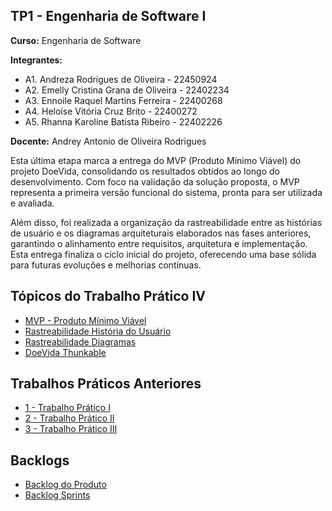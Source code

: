 ## TP1 - Engenharia de Software I

**Curso:** Engenharia de Software

**Integrantes:**
+ A1. Andreza Rodrigues de Oliveira - 22450924
+ A2. Emelly Cristina Grana de Oliveira - 22402234
+ A3. Ennoile Raquel Martins Ferreira - 22400268
+ A4. Heloíse Vitória Cruz Brito - 22400272
+ A5. Rhanna Karoline Batista Ribeiro - 22402226

**Docente:** Andrey Antonio de Oliveira Rodrigues

Esta última etapa marca a entrega do MVP (Produto Mínimo Viável) do projeto DoeVida, consolidando os resultados obtidos ao longo do desenvolvimento. Com foco na validação da solução proposta, o MVP representa a primeira versão funcional do sistema, pronta para ser utilizada e avaliada.

Além disso, foi realizada a organização da rastreabilidade entre as histórias de usuário e os diagramas arquiteturais elaborados nas fases anteriores, garantindo o alinhamento entre requisitos, arquitetura e implementação. Esta entrega finaliza o ciclo inicial do projeto, oferecendo uma base sólida para futuras evoluções e melhorias contínuas.

## Tópicos do  Trabalho Prático IV
- [MVP - Produto Mínimo Viável](https://github.com/helo-xssw/Trabalho_E.S/blob/main/4_Trabalho_Pr%C3%A1tico_IV/1_MVP.md)
- [Rastreabilidade História do Usuário](https://github.com/helo-xssw/Trabalho_E.S/blob/main/4_Trabalho_Pr%C3%A1tico_IV/2_Rastreabilidade_User_Story.md)
- [Rastreabilidade Diagramas](https://github.com/helo-xssw/Trabalho_E.S/blob/main/4_Trabalho_Pr%C3%A1tico_IV/3_Rastreabilidade_Diagramas.md)
- [DoeVida Thunkable](https://x.thunkable.com/copy/f671135642fa4c67871f1d0a63f5cbab)

  
## Trabalhos Práticos Anteriores

- [1 - Trabalho Prático I](https://github.com/helo-xssw/Trabalho_E.S/tree/main/1_Trabalho_Pratico_I)
- [2 - Trabalho Prático II](https://github.com/helo-xssw/Trabalho_E.S/tree/main/2_Trabalho_Pratico_II)
- [3 - Trabalho Prático III](https://github.com/helo-xssw/Trabalho_E.S/tree/main/3_Trabalho_Pratico_III)

## Backlogs

- [Backlog do Produto](https://github.com/users/helo-xssw/projects/2/views/1)
- [Backlog Sprints](https://github.com/users/helo-xssw/projects/3)
